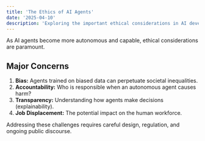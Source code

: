 ```yaml
---
title: 'The Ethics of AI Agents'
date: '2025-04-10'
description: 'Exploring the important ethical considerations in AI development.'
---
```


As AI agents become more autonomous and capable, ethical considerations are paramount.

## Major Concerns

1.  **Bias:** Agents trained on biased data can perpetuate societal inequalities.
2.  **Accountability:** Who is responsible when an autonomous agent causes harm?
3.  **Transparency:** Understanding how agents make decisions (explainability).
4.  **Job Displacement:** The potential impact on the human workforce.

Addressing these challenges requires careful design, regulation, and ongoing public discourse.

